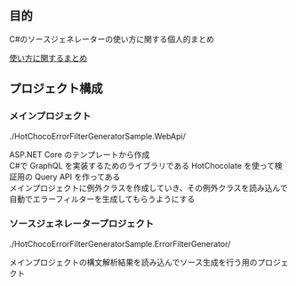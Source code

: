## 目的

C#のソースジェネレーターの使い方に関する個人的まとめ

[使い方に関するまとめ](./HotChocoErrorFilterGeneratorSample.ErrorFilterGenerator/README.md)

## プロジェクト構成

### メインプロジェクト

./HotChocoErrorFilterGeneratorSample.WebApi/

ASP.NET Core のテンプレートから作成<br>
C#で GraphQL を実装するためのライブラリである HotChocolate を使って検証用の Query API を作ってある<br>
メインプロジェクトに例外クラスを作成していき、その例外クラスを読み込んで自動でエラーフィルターを生成してもらうようにする

### ソースジェネレータープロジェクト

./HotChocoErrorFilterGeneratorSample.ErrorFilterGenerator/

メインプロジェクトの構文解析結果を読み込んでソース生成を行う用のプロジェクト
